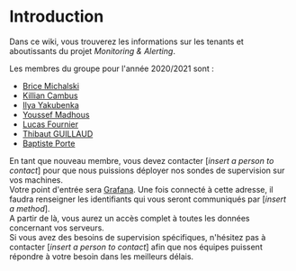 # Introduction 

Dans ce wiki, vous trouverez les informations sur les tenants et aboutissants du projet _Monitoring & Alerting_.  

Les membres du groupe pour l'année 2020/2021 sont :
- [Brice Michalski](mailto:brice.michalsky@ynov.com,killian.cambus@ynov.com)
- [Killian Cambus](mailto:killian.cambus@ynov.com)
- [Ilya Yakubenka](mailto:ilya.yakubenka@ynov.com)
- [Youssef Madhous](mailto:youssef.madhous@ynov.com)
- [Lucas Fournier](mailto:lucas.fournier@ynov.com)
- [Thibaut GUILLAUD](mailto:thibaut.guillaud@ynov.com)
- [Baptiste Porte](mailto:baptiste.porte@ynov.com)

En tant que nouveau membre, vous devez contacter [_insert a person to contact_] pour que nous puissions déployer nos sondes de supervision sur vos machines.   
Votre point d'entrée sera [Grafana](127.0.0.1). Une fois connecté à cette adresse, il faudra renseigner les identifiants qui vous seront communiqués par [_insert a method_].  
A partir de là, vous aurez un accès complet à toutes les données concernant vos serveurs.  
Si vous avez des besoins de supervision spécifiques, n'hésitez pas à contacter [_insert a person to contact_] afin que nos équipes puissent répondre à votre besoin dans les meilleurs délais.  
